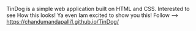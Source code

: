 TinDog is a simple web application  built on HTML and CSS.
Interested to see How this looks!
Ya even Iam excited to show you this!
Follow --> https://chandumandapalli1.github.io/TinDog/
